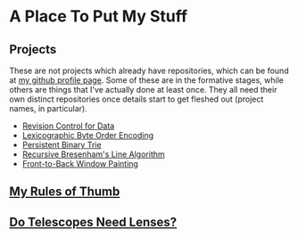 # A Place To Put My Stuff

## Projects

These are not projects which already have repositories, which can be
found at [my github profile page](https://github.com/phiryll). Some of
these are in the formative stages, while others are things that I've
actually done at least once. They all need their own distinct
repositories once details start to get fleshed out (project names, in
particular).

* [Revision Control for Data](projects/data-history.md)
* [Lexicographic Byte Order Encoding](projects/lexicographic.md)
* [Persistent Binary Trie](projects/btrie.md)
* [Recursive Bresenham's Line Algorithm](projects/bresenham.md)
* [Front-to-Back Window Painting](projects/window-painting.md)

## [My Rules of Thumb](docs/rules-of-thumb.md)

## [Do Telescopes Need Lenses?](docs/lenses.md)
